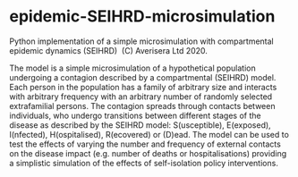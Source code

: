 # epidemic-SEIHRD-microsimulation
Python implementation of a simple microsimulation with compartmental epidemic dynamics (SEIHRD)  (C) Averisera Ltd 2020.

The model is a simple microsimulation of a hypothetical population undergoing a contagion described by a compartmental (SEIHRD) model.
Each person in the population has a family of arbitrary size and interacts with arbitrary frequency with an arbitrary number of randomly selected extrafamilial persons. The contagion spreads through contacts between individuals, who undergo transitions between different stages of the disease as described by the SEIHRD model: S(usceptible), E(exposed), I(nfected), H(ospitalised), R(ecovered) or (D)ead.
The model can be used to test the effects of varying the number and frequency of external contacts on the disease impact (e.g. number of deaths or hospitalisations) providing a simplistic simulation of the effects of self-isolation policy interventions.


